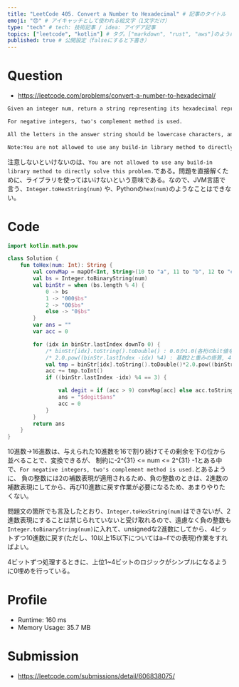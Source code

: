 ```yaml
---
title: "LeetCode 405. Convert a Number to Hexadecimal" # 記事のタイトル
emoji: "😞" # アイキャッチとして使われる絵文字（1文字だけ）
type: "tech" # tech: 技術記事 / idea: アイデア記事
topics: ["leetcode", "kotlin"] # タグ。["markdown", "rust", "aws"]のように指定する
published: true # 公開設定（falseにすると下書き）
---
```


# Question

- https://leetcode.com/problems/convert-a-number-to-hexadecimal/

~~~txt
Given an integer num, return a string representing its hexadecimal representation.

For negative integers, two's complement method is used.

All the letters in the answer string should be lowercase characters, and there should not be any leading zeros in the answer except for the zero itself.

Note:You are not allowed to use any build-in library method to directly solve this problem.
~~~

注意しないといけないのは、`You are not allowed to use any build-in library method to directly solve this problem.`である。問題を直接解くために、ライブラリを使ってはいけないという意味である。なので、JVM言語で言う、`Integer.toHexString(num)`
や、Pythonの`hex(num)`のようなことはできない。


# Code

~~~kotlin
import kotlin.math.pow

class Solution {
    fun toHex(num: Int): String {
        val convMap = mapOf<Int, String>(10 to "a", 11 to "b", 12 to "c", 13 to "d", 14 to "e", 15 to "f")
        val bs = Integer.toBinaryString(num) 
        val binStr = when (bs.length % 4) {
            0 -> bs
            1 -> "000$bs"
            2 -> "00$bs"
            else -> "0$bs"
        }
        var ans = ""
        var acc = 0

        for (idx in binStr.lastIndex downTo 0) {
            /* binStr[idx].toString().toDouble() : 0.0か1.0(各桁のbit値を計算のためにDoubleに変換) */
            /* 2.0.pow((binStr.lastIndex -idx) %4) : 基数2と重みの掛算, 4ビットずつ処理をするためlastIndexからの距離の剰余で重みが出せる */
            val tmp = binStr[idx].toString().toDouble()*2.0.pow((binStr.lastIndex -idx) %4)
            acc += tmp.toInt()
            if ((binStr.lastIndex -idx) %4 == 3) {

                val degit = if (acc > 9) convMap[acc] else acc.toString()
                ans = "$degit$ans"
                acc = 0
            }
        }
        return ans
    }
}
~~~

10進数->16進数は、与えられた10進数を16で割り続けてその剰余を下の位から並べることで、変換できるが、
制約に-2^{31} <= num <= 2^{31} -1とある中で、`For negative integers, two's complement method is used.`とあるように、
負の整数には2の補数表現が適用されるため、負の整数のときは、2進数の補数表現にしてから、再び10進数に戻す作業が必要になるため、あまりやりたくない。

問題文の箇所でも言及したとおり、`Integer.toHexString(num)`はできないが、2進数表現にすることは禁じられていないと受け取れるので、遠慮なく負の整数も`Integer.toBinaryString(num)`に入れて、unsignedな2進数にしてから、4ビットずつ10進数に戻す(ただし、10以上15以下についてはa~fでの表現)作業をすればよい。

4ビットずつ処理するときに、上位1~4ビットのロジックがシンプルになるように0埋めを行っている。

# Profile
- Runtime: 160 ms
- Memory Usage: 35.7 MB

# Submission

- https://leetcode.com/submissions/detail/606838075/
